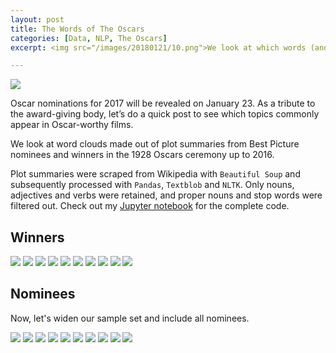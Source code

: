 ```yaml
---
layout: post
title: The Words of The Oscars
categories: [Data, NLP, The Oscars]
excerpt: <img src="/images/20180121/10.png">We look at which words (and consequently topics) appear in plot summaries of Oscar-worthy films from 1928 to 2016.

---
```


![](https://drraa3ej68s2c.cloudfront.net/wp-content/uploads/2020/01/07082647/eeaf9e7342a0d077a20f395dfcb8791e3d240e5afc2b69f74870afcac3979626.jpg)

Oscar nominations for 2017 will be revealed on January 23. As a tribute to the award-giving body, let’s do a quick post to see which topics commonly appear in Oscar-worthy films.

We look at word clouds made out of plot summaries from Best Picture nominees and winners in the 1928 Oscars ceremony up to 2016.

Plot summaries were scraped from Wikipedia with `Beautiful Soup` and subsequently processed with `Pandas`, `Textblob` and `NLTK`. Only nouns, adjectives and verbs were retained, and proper nouns and stop words were filtered out. Check out my [Jupyter notebook](https://github.com/piocalderon/oscars-analysis) for the complete code.

## Winners

![](/images/20180121/01.png)
![](/images/20180121/02.png)
![](/images/20180121/03.png)
![](/images/20180121/04.png)
![](/images/20180121/05.png)
![](/images/20180121/06.png)
![](/images/20180121/07.png)
![](/images/20180121/08.png)
![](/images/20180121/09.png)
![](/images/20180121/10.png)

## Nominees
Now, let's widen our sample set and include all nominees.

![](/images/20180121/11.png)
![](/images/20180121/12.png)
![](/images/20180121/13.png)
![](/images/20180121/14.png)
![](/images/20180121/15.png)
![](/images/20180121/16.png)
![](/images/20180121/17.png)
![](/images/20180121/18.png)
![](/images/20180121/19.png)
![](/images/20180121/20.png)
